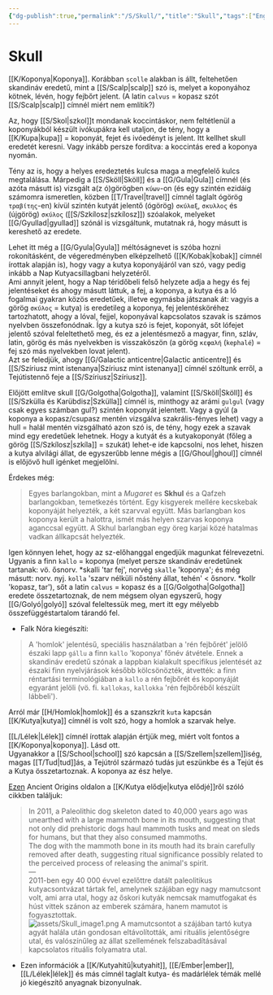 ```yaml
---
{"dg-publish":true,"permalink":"/S/Skull/","title":"Skull","tags":["Englishtexttranslated"],"created":"2023-11-05T03:03","updated":"2025-09-28T21:30"}
---
```



# Skull

[[K/Koponya\|Koponya]]. Korábban `scolle` alakban is állt, feltehetően skandináv eredetű, mint a [[S/Scalp\|scalp]] szó is, melyet a koponyához kötnek, lévén, hogy fejbőrt jelent. (A latin `calvus` = kopasz szót [[S/Scalp\|scalp]] címnél miért nem említik?)  

Az, hogy [[S/Skol\|szkol]]t mondanak koccintáskor, nem feltétlenül a koponyákból készült ivókupákra kell utaljon, de tény, hogy a [[K/Kupa\|kupa]] = koponyát, fejet és ivóedényt is jelent. Itt kellhet skull eredetét keresni. Vagy inkább persze fordítva: a koccintás ered a koponya nyomán.  

Tény az is, hogy a helyes eredeztetés kulcsa maga a megfelelő kulcs megtalálása. Márpedig a [[S/Sköll\|Sköll]] és a [[G/Gula\|Gula]] címnél (és azóta másutt is) vizsgált a(z ó)görögben `κύων`-on (és egy szintén ezidáig számomra ismeretlen, közben [[T/Travel\|travel]] címnél taglalt ógörög `τραβίτης`-en) kívül szintén kutyát jelentő (ógörög) `σκύλαξ`, `σκυλλος` és (újgörög) `σκύλος` ([[S/Szkílosz\|szkílosz]]) szóalakok, melyeket [[G/Gyullad\|gyullad]] szónál is vizsgáltunk, mutatnak rá, hogy másutt is kereshető az eredete.  

Lehet itt még a [[G/Gyula\|Gyula]] méltóságnevet is szóba hozni rokonításként, de végeredményben elképzelhető ([[K/Kobak\|kobak]] címnél írottak alapján is), hogy vagy a kutya koponyájáról van szó, vagy pedig inkább a Nap Kutyacsillagbani helyzetéről.  
Ami annyit jelent, hogy a Nap téridőbeli felső helyzete adja a hegy és fej jelentéseket és ahogy másutt láttuk, a fej, a koponya, a kutya és a ló fogalmai gyakran közös eredetűek, illetve egymásba játszanak át: vagyis a görög `σκύλος` = kutya) is eredetileg a koponya, fej jelentésköréhez tartozhatott, ahogy a lóval, fejjel, koponyával kapcsolatos szavak is számos nyelvben összefonódnak. Így a kutya szó is fejet, koponyát, sőt lófejet jelentő szóval feleltethető meg, és ez a jelentésmező a magyar, finn, szláv, latin, görög és más nyelvekben is visszaköszön (a görög `κεφαλή` (`kephalé`) = fej szó más nyelvekben lovat jelent).  
Azt se feledjük, ahogy [[G/Galactic anticentre\|Galactic anticentre]] és [[S/Szíriusz mint istenanya\|Szíriusz mint istenanya]] címnél szóltunk erről, a Tejútistennő feje a [[S/Szíriusz\|Szíriusz]].  

Előjött említve skull [[G/Golgotha\|Golgotha]], valamint [[S/Sköll\|Sköll]] és [[S/Szkülla és Karübdisz\|Szkülla]] címnél is, minthogy az arámi `gulgul` (vagy csak egyes számban gul?) szintén koponyát jelentett. Vagy a gyúl (a koponya a kopasz/csupasz mentén vizsgálva szakrális-fényes lehet) vagy a hull = halál mentén vizsgálható azon szó is, de tény, hogy ezek a szavak mind egy eredetűek lehetnek. Hogy a kutyát és a kutyakoponyát (főleg a görög [[S/Szkílosz\|szkíla]] = szukát) lehet-e ide kapcsolni, nos lehet, hiszen a kutya alvilági állat, de egyszerűbb lenne mégis a [[G/Ghoul\|ghoul]] címnél is előjövő hull igénket megjelölni.  

Érdekes még:  
> Egyes barlangokban, mint a *Mugaret* es **Skhul** és a Qafzeh barlangokban, temetkezés történt. Egy kisgyerek mellére kecskebak koponyáját helyezték, a két szarvval együtt. Más barlangban kos koponya került a halottra, ismét más helyen szarvas koponya aganccsal együtt. A Skhul barlangban egy öreg karjai közé hatalmas vadkan állkapcsát helyezték.  

Igen könnyen lehet, hogy az sz-előhanggal engedjük magunkat félrevezetni. Ugyanis a finn `kallo` = koponya (melyet persze skandináv eredetűnek tartanak: vö. ősnorv. \*skalli 'tar fej', norvég `skalle` 'koponya'; és még másutt: norv. nyj. `kolla` 'szarv nélküli nőstény állat, tehén' < ősnorv. \*kollr 'kopasz, tar'), sőt a latin `calvus` = kopasz és a [[G/Golgotha\|Golgotha]] eredete összetartoznak, de nem mégsem olyan egyszerű, hogy [[G/Golyó\|golyó]] szóval feleltessük meg, mert itt egy mélyebb összefüggéstartalom tárandó fel.
- Falk Nóra kiegészíti:  
> A 'homlok' jelentésű, speciális használatban a 'rén fejbőrét' jelölő északi lapp `gállu` a finn `kallo` 'koponya' főnév átvétele. Ennek a skandináv eredetű szónak a lappban kialakult specifikus jelentését az északi finn nyelvjárások később kölcsönözték, átvették: a finn réntartási terminológiában a `kallo` a rén fejbőrét és koponyáját egyaránt jelöli (vö. fi. `kallokas`, `kallokka` 'rén fejbőréből készült lábbeli').  

Arról már [[H/Homlok\|homlok]] és a szanszkrit `kuta` kapcsán [[K/Kutya\|kutya]] címnél is volt szó, hogy a homlok a szarvak helye.  

[[L/Lélek\|Lélek]] címnél írottak alapján értjük meg, miért volt fontos a [[K/Koponya\|koponya]]. Lásd ott.  
Ugyanakkor a [[S/School\|school]] szó kapcsán a [[S/Szellem\|szellem]]iség, magas [[T/Tud\|tud]]ás, a Tejútról származó tudás jut eszünkbe és a Tejút és a Kutya összetartoznak. A koponya az ész helye.  

[Ezen](https://www.ancient-origins.net/history/mighty-bear-dogs-breathless-bulldogs-how-human-manipulation-has-changed-shape-canines-021341) Ancient Origins oldalon a [[K/Kutya elődje\|kutya elődjé]]ről szóló cikkben találjuk:  
> In 2011, a Paleolithic dog skeleton dated to 40,000 years ago was unearthed with a large mammoth bone in its mouth, suggesting that not only did prehistoric dogs haul mammoth tusks and meat on sleds for humans, but that they also consumed mammoths.  
> The dog with the mammoth bone in its mouth had its brain carefully removed after death, suggesting ritual significance possibly related to the perceived process of releasing the animal's spirit.  
> —  
> 2011-ben egy 40 000 évvel ezelőttre datált paleolitikus kutyacsontvázat tártak fel, amelynek szájában egy nagy mamutcsont volt, ami arra utal, hogy az őskori kutyák nemcsak mamutfogakat és húst vittek szánon az emberek számára, hanem mamutot is fogyasztottak.  
> ![assets/Skull_image1.png](/img/user/S/assets/Skull_image1.png)
> A mamutcsontot a szájában tartó kutya agyát halála után gondosan eltávolították, ami rituális jelentőségre utal, és valószínűleg az állat szellemének felszabadításával kapcsolatos rituális folyamatra utal.  
- Ezen információk a [[K/Kutyahitű\|kutyahit]], [[E/Ember\|ember]], [[L/Lélek\|lélek]] és más címnél taglalt kutya- és madárlélek témák mellé jó kiegészítő anyagnak bizonyulnak.
